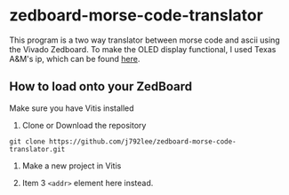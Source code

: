 # zedboard-morse-code-translator

This program is a two way translator between morse code and ascii using the Vivado Zedboard. To make the OLED display functional, I used Texas A&M's ip, which can be found [here](https://github.com/ldolson/ZedboardOLED-v1.0-IP).

## How to load onto your ZedBoard

Make sure you have Vitis installed

1. Clone or Download the repository

`git clone https://github.com/j792lee/zedboard-morse-code-translator.git`

1. Make a new project in Vitis

1. Item 3
`<addr>` element here instead.
